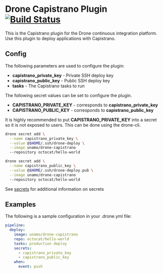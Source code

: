 # Drone Capistrano Plugin [![Build Status](https://travis-ci.org/glaszig/drone-capistrano.svg?branch=master)](https://travis-ci.org/glaszig/drone-capistrano)

This is the Capistrano plugin for the Drone continuous integration platform.
Use this plugin to deploy applications with Capistrano.

## Config

The following parameters are used to configure the plugin:

* **capistrano_private_key** - Private SSH deploy key
* **capistrano_public_key** - Public SSH deploy key
* **tasks** - The Capistrano tasks to run

The following secret values can be set to configure the plugin.

* **CAPISTRANO_PRIVATE_KEY** - corresponds to **capistrano_private_key**
* **CAPISTRANO_PUBLIC_KEY** - corresponds to **capistrano_public_key**

It is highly recommended to put **CAPISTRANO_PRIVATE_KEY** into a secret so
it is not exposed to users. This can be done using the drone-cli.

```bash
drone secret add \
  --name capistrano_private_key \
  --value @$HOME/.ssh/drone-deploy \
  --image unamo/drone-capistrano
  --repository octocat/hello-world

drone secret add \
  --name capistrano_public_key \
  --value @$HOME/.ssh/drone-deploy.pub \
  --image unamo/drone-capistrano
  --repository octocat/hello-world
```

See [secrets](http://docs.drone.io/manage-secrets/) for additional
information on secrets

## Examples

The following is a sample configuration in your .drone.yml file:

```yaml
pipeline:
  deploy:
    image: unamo/drone-capistrano
    repo: octocat/hello-world
    tasks: production deploy
    secrets:
      - capistrano_private_key
      - capistrano_public_key
    when:
      event: push
```
